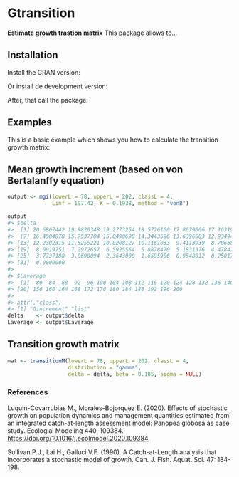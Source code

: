 # Gtransition

**Estimate growth trastion matrix** This package allows to…

## Installation

Install the CRAN version:

Or install de development version:

After, that call the package:

## Examples

This is a basic example which shows you how to calculate the transition
growth matrix:

## Mean growth increment (based on von Bertalanffy equation)

``` r
output <- mgi(lowerL = 78, upperL = 202, classL = 4, 
              Linf = 197.42, K = 0.1938, method = "vonB")

output
#> $delta
#>  [1] 20.6867442 19.9820348 19.2773254 18.5726160 17.8679066 17.1631972
#>  [7] 16.4584878 15.7537784 15.0490690 14.3443596 13.6396503 12.9349409
#> [13] 12.2302315 11.5255221 10.8208127 10.1161033  9.4113939  8.7066845
#> [19]  8.0019751  7.2972657  6.5925564  5.8878470  5.1831376  4.4784282
#> [25]  3.7737188  3.0690094  2.3643000  1.6595906  0.9548812  0.2501718
#> [31]  0.0000000
#> 
#> $Laverage
#>  [1]  80  84  88  92  96 100 104 108 112 116 120 124 128 132 136 140 144 148 152
#> [20] 156 160 164 168 172 176 180 184 188 192 196 200
#> 
#> attr(,"class")
#> [1] "Gincrement" "list"
delta    <- output$delta
Laverage <- output$Laverage
```

## Transition growth matrix

``` r
mat <- transitionM(lowerL = 78, upperL = 202, classL = 4, 
                   distribution = "gamma", 
                   delta = delta, beta = 0.105, sigma = NULL)
```

### References

Luquin-Covarrubias M., Morales-Bojorquez E. (2020). Effects of
stochastic growth on population dynamics and management quantities
estimated from an integrated catch-at-length assessment model: Panopea
globosa as case study. Ecologial Modeling 440, 109384.
<https://doi.org/10.1016/j.ecolmodel.2020.109384>

Sullivan P.J., Lai H., Galluci V.F. (1990). A Catch-at-Length analysis
that incorporates a stochastic model of growth. Can. J. Fish. Aquat.
Sci. 47: 184-198.
